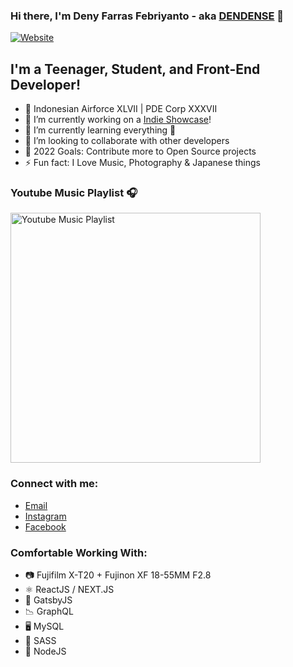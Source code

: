 ### Hi there, I'm Deny Farras Febriyanto - aka [DENDENSE][website] 👋

[![Website](https://img.shields.io/website?label=dendense.com&style=for-the-badge&url=https%3A%2F%2Fdendense.com)](https://dendense.com/)

## I'm a Teenager, Student, and Front-End Developer!

- 🏅 Indonesian Airforce XLVII | PDE Corp XXXVII
- 🔭 I’m currently working on a [Indie Showcase][dendense]!
- 🌱 I’m currently learning everything 🤠
- 👯 I’m looking to collaborate with other developers
- 🥅 2022 Goals: Contribute more to Open Source projects
- ⚡ Fun fact: I Love Music, Photography & Japanese things

### Youtube Music Playlist 🎧

[<img src="https://i.ibb.co/qFNnX9B/github.png" alt="Youtube Music Playlist" width="400" />](https://www.youtube.com/playlist?list=PLV6oQHOzWjQZTG_vwJ2kwAEY8OPDbU8C8)

### Connect with me:

- [Email][email]
- [Instagram][instagram]
- [Facebook][facebook]

### Comfortable Working With:

- 📷 Fujifilm X-T20 + Fujinon XF 18-55MM F2.8
- ⚛️ ReactJS / NEXT.JS
- 🔰 GatsbyJS
- 📉 GraphQL
- 🖥️ MySQL
- 🎨 SASS
- 💎 NodeJS



[website]: https://dendense.com/
[instagram]: https://www.instagram.com/deny_desu/
[youtube]: https://www.youtube.com/playlist?list=PLV6oQHOzWjQZTG_vwJ2kwAEY8OPDbU8C8
[email]: mailto:denyfarras@gmail.com
[himitsu]: https://himitsupro.com/
[facebook]: https://fb.com/deniyanto123
[dendense]: https://github.com/dendense/indie-showcase
